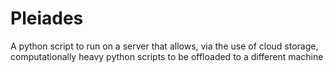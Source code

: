 # Pleiades
A python script to run on a server that allows, via the use of cloud storage, computationally heavy python scripts to be offloaded to a different machine
